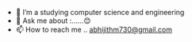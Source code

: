



- 🔭 I’m a studying computer science and engineering 
- 💬 Ask me about :......😊
- 📫 How to reach me ..  abhijithm730@gmail.com





